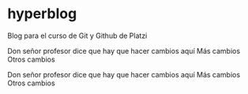 # hyperblog
Blog para el curso de Git y Github de Platzi

Don señor profesor dice que hay que hacer cambios aquí
Más cambios
Otros cambios

Don señor profesor dice que hay que hacer cambios aquí
Más cambios
Otros cambios